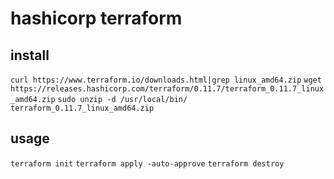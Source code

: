 # hashicorp terraform

## install
 
`curl https://www.terraform.io/downloads.html|grep linux_amd64.zip`
`wget https://releases.hashicorp.com/terraform/0.11.7/terraform_0.11.7_linux_amd64.zip`
`sudo unzip -d /usr/local/bin/ terraform_0.11.7_linux_amd64.zip`

## usage

`terraform init`
`terraform apply -auto-approve`
`terraform destroy`

